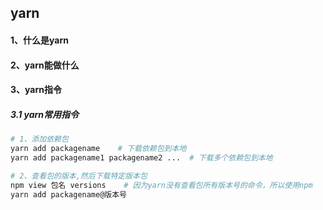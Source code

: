 ## yarn

#### 1、什么是yarn





#### 2、yarn能做什么





#### 3、yarn指令

##### 3.1 yarn常用指令

```bash
# 1、添加依赖包
yarn add packagename	# 下载依赖包到本地
yarn add packagename1 packagename2 ...	# 下载多个依赖包到本地

# 2、查看包的版本,然后下载特定版本包
npm view 包名 versions	# 因为yarn没有查看包所有版本号的命令，所以使用npm
yarn add packagename@版本号


```

